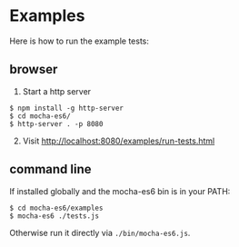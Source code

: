 # Examples

Here is how to run the example tests:

## browser

1. Start a http server

```
$ npm install -g http-server
$ cd mocha-es6/
$ http-server . -p 8080
```

2. Visit [http://localhost:8080/examples/run-tests.html](http://localhost:8080/examples/run-tests.html)

## command line

If installed globally and the mocha-es6 bin is in your PATH:

```
$ cd mocha-es6/examples
$ mocha-es6 ./tests.js
```

Otherwise run it directly via `./bin/mocha-es6.js`.
